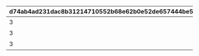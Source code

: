 |d74ab4ad231dac8b31214710552b68e62b0e52de657444be505b1ddb9de5652b|2f26f811f70fc6e27ba252f89c887aed8dcee84d47c2074738f2cfa51a5d594f|ca7f750379ab9adad0de70d4a348ac25c8446c7878dd2d2a636a1c072033f975|0fb76d208c4fabc3f928fd7930f289c5740a6316d74a4e086ad0dba3419423dd|b13db9b604c1f342319d3fe0342c970b64a63ba8115d82d2c2eaddeb7737c7ab|56811b2d39880f6dc390cf35135caf01cf3719e3616032286b0a614e4d5d9ae5|4dc56c317d0c5e758cedd27f1a2631fca1ffeb79f4db1912fd8956cebdffe8b3|c736b11d8ce477fcbfd1fb843f944b692d45bd3a51a0936f6e12521ab474e3f6|3f004dd9498df2734809b58dac24d51f0bc6f1dea5d8db619d1b6e960064c628|0a987f42feacacdbd24162aecda251600641285bc1306a68e5b84049db5f4676|8a66b9464c1803474a3502c76eeee890d8ddf576496059e197822269dc56a4af|6843c17d37804916099b7fe1f78ee10eeafdfe81eb337816ffca858b8186df7a|b408f9384547fb8f5c91cfffad65832f95e1dbac6c482827c84a833ff9e399ac|138bca0b3cd7d5b6791e0ee48b302f0dc414ff8245c0bb7a76c61af8bedb5ea9|d4161a5e8b638c87404154d2a0741ec86049054eb783ef2278fdd7d8a4fab979|
| --- | --- | --- | --- | --- | --- | --- | --- | --- | --- | --- | --- | --- | --- | --- |
|3|101001|バンディタンク・プロト１|100002|0|1|1630|2|0|0|1|4|5|100003|0|
|3|101001|バンディタンク・プロト２|100002|0|1|1630|2|0|0|2|4|5|100003|0|
|3|101001|バンディタンク・プロト３|100002|0|1|1630|2|0|0|3|4|5|100003|0|